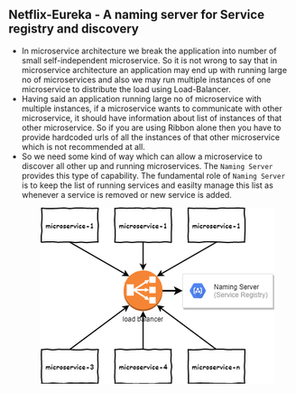 ## Netflix-Eureka - A naming server for Service registry and discovery
* In microservice architecture we break the application into number of small self-independent microservice. So it is not wrong to say that in microservice architecture an application may end up with running large no of microservices and also we may run multiple instances of one microservice to distribute the load using Load-Balancer.
* Having said an application running large no of microservice with multiple instances, if a microservice wants to communicate with other microservice, it should have information about list of instances of that other microservice. So if you are using Ribbon alone then you have to provide hardcoded urls of all the instances of that other microservice which is not recommended at all.
* So we need some kind of way which can allow a microservice to discover all other up and running microservices. The `Naming Server` provides this type of capability. The fundamental role of `Naming Server` is to keep the list of running services and easilty manage this list as whenever a service is removed or new service is added.
  <p align="center">
    <img src="https://github.com/thedevd/imageurls/blob/master/sprintboot/architecture-using-namingserver.png"/>
  </p>
